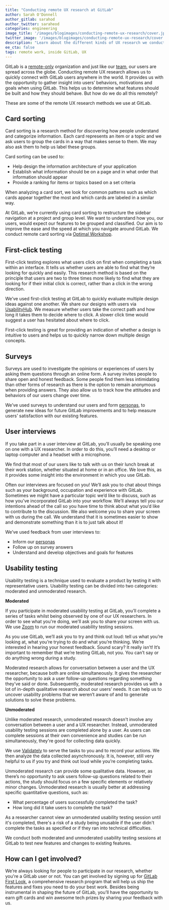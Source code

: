 ```yaml
---
title: "Conducting remote UX research at GitLab"
author: Sarah O'Donnell
author_gitlab: sarahod
author_twitter: saraheod
categories: engineering
image_title: '/images/blogimages/conducting-remote-ux-research/cover.jpg'
twitter_image: '/images/blogimages/conducting-remote-ux-research/cover.jpg'
description: "Learn about the different kinds of UX research we conduct at GitLab."
ee_cta: false
tags: remote work, inside GitLab, UX
---
```


GitLab is a [remote-only](http://www.remoteonly.org/) organization and just like our [team](/company/team/), our users are spread across the globe. Conducting remote UX research allows us to quickly connect with GitLab users anywhere in the world. It provides us with the opportunity to gather insight into users’ behaviors, motivations and goals when using GitLab. This helps us to determine what features should be built and how they should behave. But how do we do all this remotely?

<!-- more -->

These are some of the remote UX research methods we use at GitLab.

## Card sorting

Card sorting is a research method for discovering how people understand and categorize information. Each card represents an item or a topic and we ask users to group the cards in a way that makes sense to them. We may also ask them to help us label these groups.

Card sorting can be used to:

- Help design the information architecture of your application
- Establish what information should be on a page and in what order that information should appear
- Provide a ranking for items or topics based on a set criteria

When analyzing a card sort, we look for common patterns such as which cards appear together the most and which cards are labeled in a similar way.

At GitLab, we’re currently using card sorting to restructure the sidebar navigation at a project and group level. We want to understand how you, our users, would expect our features to be grouped and classified. Our aim is to improve the ease and the speed at which you navigate around GitLab. We conduct remote card sorting via [Optimal Workshop](https://www.optimalworkshop.com/).

## First-click testing

First-click testing explores what users click on first when completing a task within an interface. It tells us whether users are able to find what they’re looking for quickly and easily. This research method is based on the principle that users are two to three times more likely to find what they are looking for if their initial click is correct, rather than a click in the wrong direction.

We’ve used first-click testing at GitLab to quickly evaluate multiple design ideas against one another. We share our designs with users via [UsabilityHub](https://usabilityhub.com/). We measure whether users take the correct path and how long it takes them to decide where to click. A slower click time would suggest a user has hesitated about where to click.

First-click testing is great for providing an indication of whether a design is intuitive to users and helps us to quickly narrow down multiple design concepts.

## Surveys

Surveys are used to investigate the opinions or experiences of users by asking them questions through an online form. A survey invites people to share open and honest feedback. Some people find them less intimidating than other forms of research as there is the option to remain anonymous when providing answers. They also allow us to track how the attitudes and behaviors of our users change over time.

We’ve used surveys to understand our users and form [personas](/blog/2017/06/08/discovering-gitlabs-personas/), to generate new ideas for future GitLab improvements and to help measure users’ satisfaction with our existing features.

## User interviews

If you take part in a user interview at GitLab, you’ll usually be speaking one on one with a UX researcher. In order to do this, you’ll need a desktop or laptop computer and a headset with a microphone.

We find that most of our users like to talk with us on their lunch break at their work station, whether situated at home or in an office. We love this, as it provides some insight into the environment in which you use GitLab.

Often our interviews are focused on you! We’ll ask you to chat about things such as your background, occupation and experience with GitLab. Sometimes we might have a particular topic we’d like to discuss, such as how you’ve incorporated GitLab into your workflow. We’ll always tell you our intentions ahead of the call so you have time to think about what you’d like to contribute to the discussion. We also welcome you to share your screen with us during the call. We understand that it is sometimes easier to show and demonstrate something than it is to just talk about it!

We’ve used feedback from user interviews to:

- Inform our [personas](https://docs.gitlab.com/ee/development/ux_guide/users.html)
- Follow up on survey answers
- Understand and develop objectives and goals for features


## Usability testing

Usability testing is a technique used to evaluate a product by testing it with representative users. Usability testing can be divided into two categories: moderated and unmoderated research.

**Moderated**

If you participate in moderated usability testing at GitLab, you’ll complete a series of tasks whilst being observed by one of our UX researchers. In order to see what you're doing, we'll ask you to share your screen with us. We use [Zoom](https://zoom.us/) to run our moderated usability testing sessions.

As you use GitLab, we’ll ask you to try and think out loud: tell us what you’re looking at, what you’re trying to do and what you’re thinking. We’re interested in hearing your honest feedback. Sound scary? It really isn’t! It’s important to remember that we’re testing GitLab, not you. You can’t say or do anything wrong during a study.

Moderated research allows for conversation between a user and the UX researcher, because both are online simultaneously. It gives the researcher the opportunity to ask a user follow-up questions regarding something they’ve said or done. Subsequently, moderated research provides us with a lot of in-depth qualitative research about our users’ needs. It can help us to uncover usability problems that we weren’t aware of and to generate solutions to solve these problems.

**Unmoderated**

Unlike moderated research, unmoderated research doesn't involve any conversation between a user and a UX researcher. Instead, unmoderated usability testing sessions are completed alone by a user. As users can complete sessions at their own convenience and studies can be run simultaneously, they're good for collecting data quickly.

We use [Validately](https://validately.com/) to serve the tasks to you and to record your actions. We then analyze the data collected asynchronously. It is, however, still very helpful to us if you try and think out loud while you’re completing tasks.

Unmoderated research can provide some qualitative data. However, as there’s no opportunity to ask users follow-up questions related to their actions, the study should focus on a few specific elements or relatively minor changes. Unmoderated research is usually better at addressing specific quantitative questions, such as:

- What percentage of users successfully completed the task?
- How long did it take users to complete the task?

As a researcher cannot view an unmoderated usability testing session until it's completed, there's a risk of a study being unusable if the user didn't complete the tasks as specified or if they ran into technical difficulties.

We conduct both moderated and unmoderated usability testing sessions at GitLab to test new features and changes to existing features.

## How can I get involved?

We’re always looking for people to participate in our research, whether you're a GitLab user or not. You can get involved by signing up for [GitLab First Look](/community/gitlab-first-look/), a comprehensive research program that will help us ship the features and fixes you need to do your best work.  Besides being instrumental in shaping the future of GitLab, you’ll have the opportunity to earn gift cards and win awesome tech prizes by sharing your feedback with us.

